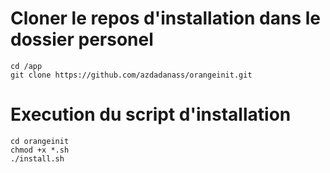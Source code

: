 # Cloner le repos d'installation dans le dossier personel

```
cd /app
git clone https://github.com/azdadanass/orangeinit.git
```

# Execution du script d'installation

```
cd orangeinit
chmod +x *.sh
./install.sh
```
